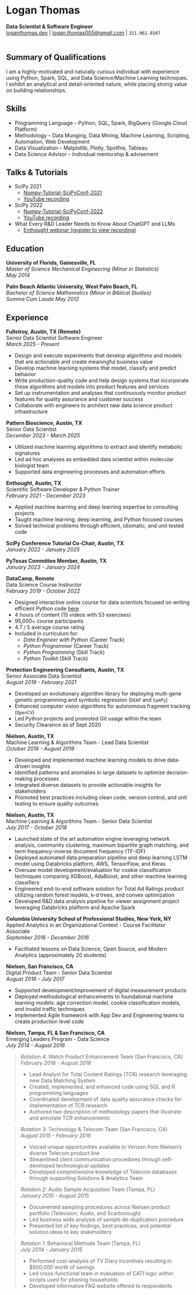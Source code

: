 # Logan Thomas
**Data Scientist & Software Engineer**
<br/>
[loganthomas.dev](https://www.loganthomas.dev) | [logan.thomas005@gmail.com](mailto:logan.thomas005@gmail.com) | `321.961.9107` <br/> <br/>

## Summary of Qualifications
I am a highly-motivated and naturally curious individual with experience using Python, Spark, SQL, and
Data Science/Machine Learning techniques. I exhibit an analytical and detail-oriented nature, while
placing strong value on building relationships.

## Skills
- Programming Language &ndash; Python, SQL, Spark, BigQuery (Google Cloud Platform)
- Methodology &ndash; Data Munging, Data Mining, Machine Learning, Scripting, Automation, Web Development
- Data Visualization &ndash; Matplotlib, Plotly, Spotfire, Tableau
- Data Science Advisor &ndash; Individual mentorship & advisement

## Talks & Tutorials
- SciPy 2021
  - [Numpy-Tutorial-SciPyConf-2021](https://github.com/enthought/Numpy-Tutorial-SciPyConf-2021)
  - [YouTube recording](https://www.youtube.com/embed/8L1MgStSZhk)
- SciPy 2022
  - [Numpy-Tutorial-SciPyConf-2022](https://github.com/enthought/Numpy-Tutorial-SciPyConf-2022/)
  - [YouTube recording](https://www.youtube.com/embed/bveHFn0G4Zg)
- What Every R&D Leader Needs to Know About ChatGPT and LLMs
  - [Enthought webinar (register to view recording)](https://www.enthought.com/resource/webinar-what-every-rd-leader-needs-to-know-about-chatgpt-and-llms/)

## Education
**University of Florida, Gainesville, FL**<br/>
*Master of Science Mechanical Engineering (Minor in Statistics)*<br/>
*May 2014*

**Palm Beach Atlantic University, West Palm Beach, FL**<br/>
*Bachelor of Science Mathematics (Minor in Biblical Studies)*<br/>
*Summa Cum Laude*
*May 2012*

## Experience
**Fullstroy, Austin, TX (Remote)**<br/>
Senior Data Scientist Software Engineer<br/>
*March 2025 - Present*
- Design and execute experiments that develop algorithms and models that are
  actionable and create meaningful business value
- Develop machine learning systems that model, classify and predict behavior
- Write production-quality code and help design systems that incorporate
  these algorithms and models into product features and services
- Set up instrumentation and analyses that continuously monitor product
  features for quality assurance and customer success
- Collaborate with engineers to architect new data science product infrastructure
  
**Pattern Bioscience, Austin, TX**<br/>
Senior Data Scientist<br/>
*December 2023 - March 2025*
- Utilized machine learning algorithms to extract and identify metabolic signatures
- Led ad hoc analyses as embedded data scientist within molecular biologist team
- Supported data engineering processes and automation efforts

**Enthought, Austin, TX**<br/>
Scientific Software Developer & Python Trainer<br/>
*February 2021 - December 2023*
- Applied machine learning and deep learning expertise to consulting projects
- Taught machine learning, deep learning, and Python focused courses
- Solved technical problems through efficient, idiomatic, and unit tested code

**SciPy Conference Tutorial Co-Chair, Austin, TX**<br/>
*January 2022 - January 2025*

**PyTexas Committee Member, Austin, TX**<br/>
*January 2023 - January 2024*

**DataCamp, Remote**<br/>
Data Science Course Instructor<br/>
*February 2019 - October 2022*
- Designed interactive online course for data scientists focused on writing efficient Python code [here](https://www.datacamp.com/courses/writing-efficient-python-code)
- 4 hours of content (15 videos with 53 exercises)
- 95,000+ course participants
- 4.7 / 5 average course rating
- Included in curriculum for:
  - *Data Engineer with Python* (Career Track)
  - *Python Programmer* (Career Track)
  - *Python Programming* (Skill Track)
  - *Python Toolkit* (Skill Track)

**Protection Engineering Consultants, Austin, TX**<br/>
Senior Associate Data Scientist<br/>
*August 2019 - February 2021*
- Developed an evolutionary algorithm library for deploying multi-gene genetic programming and symbolic regression (`DEAP` and `SymPy`)
- Enhanced computer vision algorithms for autonomous fragment tracking (`OpenCV`)
- Led Python projects and promoted Git usage within the team
- Security Clearance as of Sept 2020

**Nielsen, Austin, TX**<br/>
Machine Learning & Algorithms Team - Lead Data Scientist<br/>
*October 2018 - August 2019*
- Developed and implemented machine learning models to drive data-driven insights
- Identified patterns and anomalies in large datasets to optimize decision-making processes
- Integrated diverse datasets to provide actionable insights for stakeholders
- Promoted best practices including clean code, version control, and unit testing to ensure quality outcomes

**Nielsen, Austin, TX**<br/>
Machine Learning & Algorithms Team - Senior Data Scientist<br/>
*July 2017 - October 2018*
- Launched state of the art automation engine leveraging network analysis, community clustering,
  maximum bipartite graph matching, and term frequency-inverse document frequency (TF-IDF)
- Deployed automated data preparation pipeline and deep learning LSTM model using Databricks platform,
  AWS, TensorFlow, and Keras
- Oversaw model development/evaluation for cookie classification techniques comparing XGBoost, AdaBoost,
  and other machine learning classifiers
- Engineered end-to-end software solution for Total Ad Ratings product utilizing random forest models,
  k-d trees, and convex optimization
- Developed R&D data analysis pipeline for viewer assignment project leveraging Databricks platform and
  Apache Spark

**Columbia University School of Professional Studies, New York, NY**<br/>
Applied Analytics in an Organizational Context - Course Facilitator Associate<br/>
*September 2016 - December 2016*
- Facilitated lessons on Data Science, Open Source, and Modern Analytics (approximately 20 students)

**Nielsen, San Francisco, CA**<br/>
Digital Product Team - Senior Data Scientist<br/>
*August 2016 - July 2017*
- Supported development/improvement of digital measurement products
- Deployed methodological enhancements to foundational machine learning models: age correction model,
  cookie classification models, and invalid traffic techniques
- Implemented Agile framework with App Dev and Engineering teams to create production level code

**Nielsen, Tampa, FL & San Francisco, CA**<br/>
Emerging Leaders Program - Data Science<br/>
*July 2014 - August 2016*
> *Rotation 4*: Watch Product Enhancement Team (San Francisco, CA)<br/>
> *February 2016 - August 2016*
> - Lead Analyst for Total Content Ratings (TCR) research leveraging new Data Matching System
> - Created, implemented, and enhanced code using SQL and R programming languages
> - Coordinated development of data quality assurance checks for implementation of TCR research
> - Authored two description of methodology papers that illustrate and annotate TCR enhancements

> *Rotation 3*: Technology & Telecom Team (San Francisco, CA)<br/>
> *August 2015 - February 2016*
> - Voiced unique opportunities available to Verizon from Nielsen’s diverse Telecom product line
> - Streamlined client communication procedures through self-developed technological updates
> - Developed comprehensive knowledge of Telecom databases through supporting Solutions & Analytics Team

> *Rotation 2*: Audio Sample Acquisition Team (Tampa, FL)<br/>
> *January 2015 - August 2015*
> - Documented sampling procedures across Nielsen product portfolio (Television, Audio, and Scarborough)
> - Led business wide analysis of sample de-duplication procedure
> - Presented list of key findings, best practices, and potential solution ideas to key stakeholders

> *Rotation 1*: Behavioral Methods Team (Tampa, FL)<br/>
> *July 2014 - January 2015*
> - Performed cost-analysis of TV Diary incentives resulting in $500,000 worth of savings
> - Led cross-functional team in evaluation of CATI logic within scripts used for phoning households
> - Developed informative FAQ website offered to respondents
